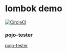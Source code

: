 # lombok demo

[![CircleCI](https://circleci.com/gh/rslvn/lombok.svg?style=svg)](https://circleci.com/gh/rslvn/lombok)

### pojo-tester
[pojo-tester](https://www.pojo.pl/)